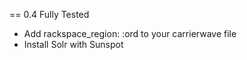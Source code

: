 == 0.4 Fully Tested

- Add rackspace_region: :ord to your carrierwave file
- Install Solr with Sunspot
